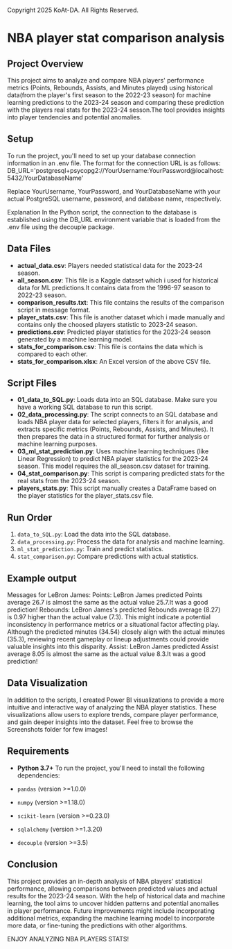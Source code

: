 Copyright 2025 KoAt-DA. All Rights Reserved.

# NBA player stat comparison analysis

## Project Overview

This project aims to analyze and compare NBA players' performance metrics (Points, Rebounds, Assists, and Minutes played) using historical data(from the player's first season to the 2022-23 season) for machine learning predictions to the 2023-24 season and comparing these prediction with the players real stats for the 2023-24 sesson.The tool provides insights into player tendencies and potential anomalies.

## Setup

To run the project, you'll need to set up your database connection information in an .env file. The format for the connection URL is as follows:
DB_URL='postgresql+psycopg2://YourUsername:YourPassword@localhost:5432/YourDatabaseName'

Replace YourUsername, YourPassword, and YourDatabaseName with your actual PostgreSQL username, password, and database name, respectively.

Explanation
In the Python script, the connection to the database is established using the DB_URL environment variable that is loaded from the .env file using the decouple package.

## Data Files

- **actual_data.csv**: Players needed statistical data for the 2023-24 season.
- **all_season.csv**: This file is a Kaggle dataset which i used for historical data for ML predictions.It contains data from the 1996-97 season to 2022-23 season.
- **comparison_results.txt**: This file contains the results of the comparison script in message format.
- **player_stats.csv**: This file is another dataset which i made manually and contains only the choosed players statistic to 2023-24 season.
- **predictions.csv**: Predicted player statistics for the 2023-24 season generated by a machine learning model.
- **stats_for_comparison.csv**: This file is contains the data which is compared to each other.
- **stats_for_comparison.xlsx**: An Excel version of the above CSV file.

## Script Files

- **01_data_to_SQL.py**: Loads data into an SQL database. Make sure you have a working SQL database to run this script.
- **02_data_processing.py**: The script connects to an SQL database and loads NBA player data for selected players, filters it for analysis, and extracts specific metrics (Points, Rebounds, Assists, and Minutes). It then prepares the data in a structured format for further analysis or machine learning purposes.
- **03_ml_stat_prediction.py**: Uses machine learning techniques (like Linear Regression) to predict NBA player statistics for the 2023-24 season. This model requires the all_season.csv dataset for training.
- **04_stat_comparison.py**: This script is comparing predicted stats for the real stats from the 2023-24 season.
- **players_stats.py**: This script manually creates a DataFrame based on the player statistics for the player_stats.csv file.

## Run Order

1. `data_to_SQL.py`: Load the data into the SQL database.
2. `data_processing.py`: Process the data for analysis and machine learning.
3. `ml_stat_prediction.py`: Train and predict statistics.
4. `stat_comparison.py`: Compare predictions with actual statistics.

## Example output

Messages for LeBron James:
Points: LeBron James predicted Points average 26.7 is almost the same as the actual value 25.7.It was a good prediction!
Rebounds: LeBron James's predicted Rebounds average (8.27) is 0.97 higher than the actual value (7.3). This might indicate a potential inconsistency in performance metrics or a situational factor affecting play. Although the predicted minutes (34.54) closely align with the actual minutes (35.3), reviewing recent gameplay or lineup adjustments could provide valuable insights into this disparity.
Assist: LeBron James predicted Assist average 8.05 is almost the same as the actual value 8.3.It was a good prediction!

## Data Visualization

In addition to the scripts, I created Power BI visualizations to provide a more intuitive and interactive way of analyzing the NBA player statistics. These visualizations allow users to explore trends, compare player performance, and gain deeper insights into the dataset.
Feel free to browse the Screenshots folder for few images!

## Requirements

- **Python 3.7+**
  To run the project, you'll need to install the following dependencies:

- `pandas` (version >=1.0.0)
- `numpy` (version >=1.18.0)
- `scikit-learn` (version >=0.23.0)
- `sqlalchemy` (version >=1.3.20)
- `decouple` (version >=3.5)

## Conclusion

This project provides an in-depth analysis of NBA players' statistical performance, allowing comparisons between predicted values and actual results for the 2023-24 season. With the help of historical data and machine learning, the tool aims to uncover hidden patterns and potential anomalies in player performance. Future improvements might include incorporating additional metrics, expanding the machine learning model to incorporate more data, or fine-tuning the predictions with other algorithms.

ENJOY ANALYZING NBA PLAYERS STATS!
